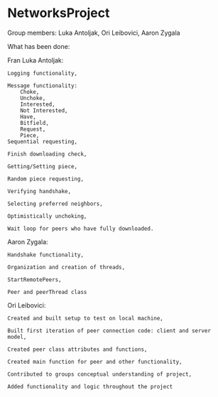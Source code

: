 # NetworksProject

Group members: Luka Antoljak, Ori Leibovici, Aaron Zygala

What has been done:

Fran Luka Antoljak:

	Logging functionality,

	Message functionality:
		Choke,
		Unchoke,
		Interested,
		Not Interested,
		Have,
		Bitfield,
		Request,
		Piece,
	Sequential requesting,

	Finish downloading check,

	Getting/Setting piece,

	Random piece requesting,

	Verifying handshake,

	Selecting preferred neighbors,

	Optimistically unchoking,

	Wait loop for peers who have fully downloaded.

Aaron Zygala:

	Handshake functionality,
	
	Organization and creation of threads,
	
	StartRemotePeers,
	
	Peer and peerThread class
	
Ori Leibovici:

	Created and built setup to test on local machine,
	
	Built first iteration of peer connection code: client and server model,
	
	Created peer class attributes and functions,
	
	Created main function for peer and other functionality,
	
	Contributed to groups conceptual understanding of project,
	
	Added functionality and logic throughout the project
	
	
